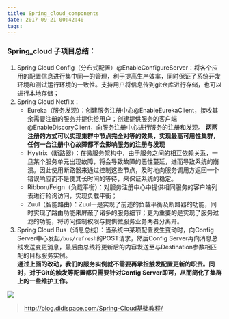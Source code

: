 ```yaml
---
title: Spring_cloud_components
date: 2017-09-21 00:42:40
tags:
---
```


### Spring_cloud 子项目总结：
1. Spring Cloud Config（分布式配置）@EnableConfigureServer：将各个应用的配置信息进行集中同一的管理，利于提高生产效率，同时保证了系统开发环境和测试运行环境的一致性。支持用户将信息传到git仓库进行存储，也可以进行本地存储；
2. Spring Cloud Netflix： 
    * Eureka（服务发现）：创建服务注册中心@EnableEurekaClient，接收其余需要注册的服务并提供给用户；创建提供服务的客户端@EnableDiscoryClient，向服务注册中心进行服务的注册和发现。
**两两注册的方式可以实现集群中节点完全对等的效果，实现最高可用性集群，任何一台注册中心故障都不会影响服务的注册与发现**
    * Hystrix（断路器）：在微服务架构中，由于服务之间的相互依赖关系，一旦某个服务单元出现故障，将会导致故障的恶性蔓延，进而导致系统的崩溃。因此使用断路器来通过控制这些节点，及时地向服务调用方返回一个错误响应而不是使其长时间的等待，来保证系统的稳定。
    * Ribbon/Feign（负载平衡）：对服务注册中心中提供相同服务的客户端列表进行轮询访问，实现负载平衡；
    * Zuul（智能路由）：Zuul一是实现了前述的负载平衡及断路器的功能，同时实现了路由功能来屏蔽了诸多的服务细节；更为重要的是实现了服务过滤的功能，将访问控制权限与提供微服务业务两者分离开。
3. Spring Cloud Bus（消息总线）：当系统中某项配置发生变动时，向Config Server中心发起`/bus/refresh`的POST请求，然后Config Server再向消息总线发送变更消息，最后由总线将更新后的内容发送至与Destination参数相匹配的目标服务实例。  
**通过上面的改动，我们的服务实例就不需要再承担触发配置更新的职责。同时，对于Git的触发等配置都只需要针对Config Server即可，从而简化了集群上的一些维护工作。**

![](http://blog.didispace.com/assets/5-7.png)


> http://blog.didispace.com/Spring-Cloud基础教程/